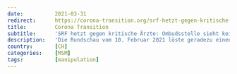 ```yaml
---
date:          2021-03-31
redirect:      https://corona-transition.org/srf-hetzt-gegen-kritische-arzte-ombudsstelle-sieht-kein-problem
title:         Corona Transition
subtitle:      'SRF hetzt gegen kritische Ärzte: Ombudsstelle sieht kein Problem'
description:   'Die Rundschau vom 10. Februar 2021 löste geradezu einen Sturm der Entrüstung aus. Im Fokus der Sendung standen kritische Ärzte wie Rainer Schregel, (...)'
country:       [CH]
categories:    [MSM]
tags:          [manipulation]
---
```

